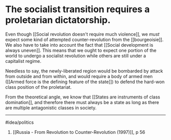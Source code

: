 # The socialist transition requires a proletarian dictatorship. 
Even though [[Social revolution doesn't require much violence]], we *must* expect some kind of attempted counter-revolution from the [[bourgeoisie]]. We also have to take into account the fact that [[Social development is always uneven]]. This means that we ought to expect one portion of the world to undergo a socialist revolution while others are still under a capitalist regime. 

Needless to say, the newly-liberated region would be bombarded by attack from outside and from within, and would require a body of armed men ([[Armed force is the defining feature of the state]]) to defend the hard-won class position of the proletariat. 

From the theoretical angle, we know that [[States are instruments of class domination]], and therefore there must always be a state as long as there are multiple antagonistic classes in society.

---
#idea/politics 

1. [[Russia - From Revolution to Counter-Revolution (1997)]], p 56